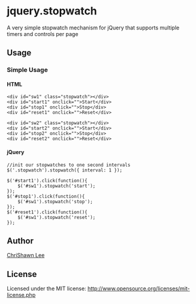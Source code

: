 # jquery.stopwatch

A very simple stopwatch mechanism for jQuery that supports multiple timers and controls per page

## Usage
### Simple Usage


#### HTML
    <div id="sw1" class="stopwatch"></div>
    <div id="start1" onclick="">Start</div>
    <div id="stop1" onclick="">Stop</div>
    <div id="reset1" onclick="">Reset</div>
    
    <div id="sw2" class="stopwatch"></div>
    <div id="start2" onclick="">Start</div>
    <div id="stop2" onclick="">Stop</div>
    <div id="reset2" onclick="">Reset</div>

#### jQuery
	//init our stopwatches to one second intervals
    $('.stopwatch').stopwatch({ interval: 1 });

	$('#start1').click(function(){
		$('#sw1').stopwatch('start');
	});
	$('#stop1').click(function(){
		$('#sw1').stopwatch('stop');
	});
	$('#reset1').click(function(){
		$('#sw1').stopwatch('reset');
	});
	
## Author

[ChriShawn Lee](http://chrishawn.net)

## License

Licensed under the MIT license: http://www.opensource.org/licenses/mit-license.php 
